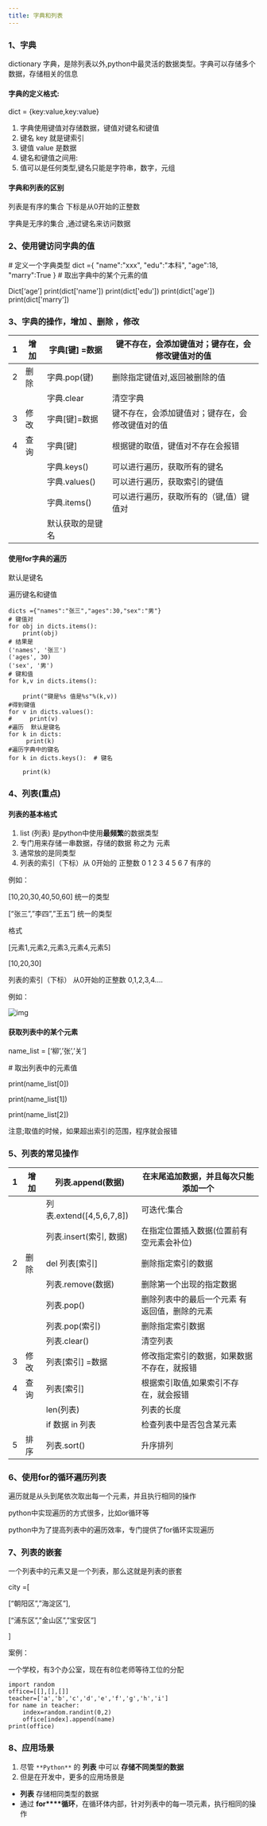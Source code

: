 ```yaml
---
title: 字典和列表
---
```


### 1、字典

dictionary 字典，是除列表以外,python中最灵活的数据类型。字典可以存储多个数据，存储相关的信息

#### 字典的定义格式:

dict = {key:value,key:value}

1. 字典使用键值对存储数据，键值对键名和键值
2. 键名  key 就是键索引
3. 键值  value 是数据
4. 键名和键值之间用:
5. 值可以是任何类型,键名只能是字符串，数字，元组

#### 字典和列表的区别

列表是有序的集合 下标是从0开始的正整数 

字典是无序的集合  ,通过键名来访问数据

### 2、使用键访问字典的值

\# 定义一个字典类型
dict ={
    "name":"xxx",
    "edu":"本科",
    "age":18,
    "marry":True
}
\# 取出字典中的某个元素的值

Dict[‘age’]
print(dict['name'])
print(dict['edu'])
print(dict['age'])
print(dict['marry'])

### 3、字典的操作，增加 、删除 ，修改

| 1    | 增加 | 字典[键] =数据   | 键不存在，会添加键值对；键存在，会修改键值对的值 |
| ---- | ---- | ---------------- | ------------------------------------------------ |
| 2    | 删除 | 字典.pop(键)     | 删除指定键值对,返回被删除的值                    |
|      |      | 字典.clear       | 清空字典                                         |
| 3    | 修改 | 字典[键]=数据    | 键不存在，会添加键值对；键存在，会修改键值对的值 |
| 4    | 查询 | 字典[键]         | 根据键的取值，键值对不存在会报错                 |
|      |      | 字典.keys()      | 可以进行遍历，获取所有的键名                     |
|      |      | 字典.values()    | 可以进行遍历，获取索引的键值                     |
|      |      | 字典.items()     | 可以进行遍历，获取所有的（键,值）键值对          |
|      |      | 默认获取的是键名 |                                                  |

#### 使用for字典的遍历

默认是键名

遍历键名和键值

```
dicts ={"names":"张三","ages":30,"sex":"男"}
# 键值对
for obj in dicts.items():
    print(obj)
# 结果是
('names', '张三')
('ages', 30)
('sex', '男')
# 键和值
for k,v in dicts.items():

    print("键是%s 值是%s"%(k,v))
#得到键值
for v in dicts.values():
#     print(v)
#遍历  默认是键名
for k in dicts:
     print(k)
#遍历字典中的键名
for k in dicts.keys():  # 键名

    print(k)
```

 

### 4、列表(重点)

#### 列表的基本格式

1.  list (列表) 是python中使用**最频繁**的数据类型
2. 专门用来存储一串数据，存储的数据 称之为 元素
3. 通常放的是同类型 
4. 列表的索引（下标）从 0开始的 正整数 0 1 2 3 4 5 6 7 有序的

例如：

 [10,20,30,40,50,60]  统一的类型

 [“张三”,”李四”,”王五”]  统一的类型

格式

[元素1,元素2,元素3,元素4,元素5]

[10,20,30]

列表的索引（下标）  从0开始的正整数  0,1,2,3,4....

 例如：

![img](https://img-blog.csdn.net/20180731211935510?watermark/2/text/aHR0cHM6Ly9ibG9nLmNzZG4ubmV0L3FxXzM4MzMyNDM2/font/5a6L5L2T/fontsize/400/fill/I0JBQkFCMA==/dissolve/70)

#### 获取列表中的某个元素

name_list = [‘柳’,’张’,’关’]

\# 取出列表中的元素值

print(name_list[0])

print(name_list[1])

print(name_list[2])

注意;取值的时候，如果超出索引的范围，程序就会报错

### 5、列表的常见操作

| 1    | 增加 | 列表.append(数据)        | 在末尾追加数据，并且每次只能添加一个           |
| ---- | ---- | ------------------------ | ---------------------------------------------- |
|      |      | 列表.extend([4,5,6,7,8]) | 可迭代:集合                                    |
|      |      | 列表.insert(索引, 数据)  | 在指定位置插入数据(位置前有空元素会补位)       |
| 2    | 删除 | del 列表[索引]           | 删除指定索引的数据                             |
|      |      | 列表.remove(数据)        | 删除第一个出现的指定数据                       |
|      |      | 列表.pop()               | 删除列表中的最后一个元素  有返回值，删除的元素 |
|      |      | 列表.pop(索引)           | 删除指定索引数据                               |
|      |      | 列表.clear()             | 清空列表                                       |
| 3    | 修改 | 列表[索引] =数据         | 修改指定索引的数据，如果数据不存在，就报错     |
| 4    | 查询 | 列表[索引]               | 根据索引取值,如果索引不存在，就会报错          |
|      |      | len(列表)                | 列表的长度                                     |
|      |      | if 数据 in 列表          | 检查列表中是否包含某元素                       |
| 5    | 排序 | 列表.sort()              | 升序排列                                       |

### 6、使用for的循环遍历列表

遍历就是从头到尾依次取出每一个元素，并且执行相同的操作

python中实现遍历的方式很多，比如or循环等

python中为了提高列表中的遍历效率，专门提供了for循环实现遍历

### 7、列表的嵌套

  一个列表中的元素又是一个列表，那么这就是列表的嵌套

city =[

[“朝阳区”,”海淀区”],

[“浦东区”,”金山区”,”宝安区”]

]

案例：

一个学校，有3个办公室，现在有8位老师等待工位的分配

```
import random
office=[[],[],[]]
teacher=['a','b','c','d','e','f','g','h','i']
for name in teacher:
    index=random.randint(0,2)
    office[index].append(name)
print(office)
```

### 8、应用场景

1. 尽管 `**Python**` 的 **列表** 中可以 **存储不同类型的数据**
2. 但是在开发中，更多的应用场景是

- **列表** 存储相同类型的数据
- 通过 **for****循环**，在循环体内部，针对列表中的每一项元素，执行相同的操作